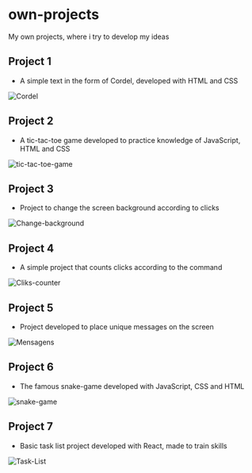 # own-projects
 My own projects, where i try to develop my ideas <br>

## Project 1 
 
 - A simple text in the form of Cordel, developed with HTML and CSS
 
![Cordel](https://media.giphy.com/media/v1.Y2lkPTc5MGI3NjExdWN6eG16dWw4MnJ1dHJncmNraXN6eTkwMzUxaHczd3o0ZzM5MXl4MiZlcD12MV9pbnRlcm5hbF9naWZfYnlfaWQmY3Q9Zw/VNQ4cd9pmN4iJWCBjV/giphy.gif)

## Project 2 

 - A tic-tac-toe game developed to practice knowledge of JavaScript, HTML and CSS
 
![tic-tac-toe-game](https://media.giphy.com/media/v1.Y2lkPTc5MGI3NjExODFmbXBrdnR6MWt0ajdoNGRwZWI0NzQ4Ymg5bmtoNmc2aDk3YnhqZCZlcD12MV9pbnRlcm5hbF9naWZfYnlfaWQmY3Q9Zw/TmXki05NGjWuacHPEL/giphy.gif)

## Project 3 
 - Project to change the screen background according to clicks
 
![Change-background](https://media.giphy.com/media/v1.Y2lkPTc5MGI3NjExdnpjbTNmaWs2bWhybmJjOWQycGtleTd5emkzbXc1bDdoM2c3OWE3cSZlcD12MV9pbnRlcm5hbF9naWZfYnlfaWQmY3Q9Zw/zuVcbw1k1zOLOk67Cw/giphy.gif)

## Project 4 

 - A simple project that counts clicks according to the command
 
![Cliks-counter](https://media.giphy.com/media/v1.Y2lkPTc5MGI3NjExMHpjY3U1bGJudzE1YjM3cnMyZ3g2bXNjMjlkbDg1cXRpbGJsa2dxcCZlcD12MV9pbnRlcm5hbF9naWZfYnlfaWQmY3Q9Zw/Hx3kDRBGUmaDWBht9d/giphy.gif)

## Project 5 

 - Project developed to place unique messages on the screen 

![Mensagens](https://media.giphy.com/media/v1.Y2lkPTc5MGI3NjExeGt0YXRkM2I1OHh4eDh3ZzRwbHZzNjFmNHVveXR1OWJ2anNmbWlseSZlcD12MV9pbnRlcm5hbF9naWZfYnlfaWQmY3Q9Zw/32liqhJDup3R6L7zJj/giphy.gif) 

## Project 6 

 - The famous snake-game developed with JavaScript, CSS and HTML
 
![snake-game](https://media.giphy.com/media/v1.Y2lkPTc5MGI3NjExNDI4NGo0cHB0cHVmOTExZ3NuNmN4NjFhMnVscHY1NThzNWo3Y3RpMyZlcD12MV9pbnRlcm5hbF9naWZfYnlfaWQmY3Q9Zw/sfOoSxcCCVeGVtfmWh/giphy.gif)

## Project 7

 - Basic task list project developed with React, made to train skills
 
![Task-List](https://media.giphy.com/media/v1.Y2lkPTc5MGI3NjExbm5qc2x5eTRoYjN0ZmZmajAyNHRkaXkxc2Fhc2lyZmc2OHhkZnRjbyZlcD12MV9pbnRlcm5hbF9naWZfYnlfaWQmY3Q9Zw/p6iMuq2ZdevdLFft1J/giphy.gif)


